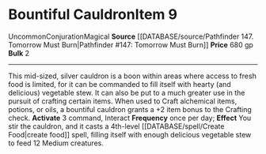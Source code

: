 ﻿---
bulk: '2'
id: '506'
item_category: Other
level: '9'
name: Bountiful Cauldron
price: 680 gp
rarity: Uncommon
school: Conjuration
source: '[[DATABASE/source/Pathfinder 147. Tomorrow Must Burn|Pathfinder #147: Tomorrow
  Must Burn]]'
subcategory: other
trait:
- '[[DATABASE/trait/Conjuration|Conjuration]]'
- '[[DATABASE/trait/Magical|Magical]]'
- '[[DATABASE/trait/Uncommon|Uncommon]]'
type: Item

---
# Bountiful Cauldron<span class="item-type">Item 9</span>

<span class="trait-uncommon item-trait">Uncommon</span><span class="item-trait">Conjuration</span><span class="item-trait">Magical</span>
**Source** [[DATABASE/source/Pathfinder 147. Tomorrow Must Burn|Pathfinder #147: Tomorrow Must Burn]]
**Price** 680 gp
**Bulk** 2

---
This mid-sized, silver cauldron is a boon within areas where access to fresh food is limited, for it can be commanded to fill itself with hearty (and delicious) vegetable stew. It can also be put to a much greater use in the pursuit of crafting certain items. When used to Craft alchemical items, potions, or oils, a bountiful cauldron grants a +2 item bonus to the Crafting check.
**Activate** <span class="action-icon">3</span> command, Interact **Frequency** once per day; **Effect** You stir the cauldron, and it casts a 4th-level [[DATABASE/spell/Create Food|create food]] spell, filling itself with enough delicious vegetable stew to feed 12 Medium creatures.